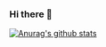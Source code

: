 ### Hi there 👋

[![Anurag's github stats](https://github-readme-stats.vercel.app/api?username=anyuhanfei)](https://github.com/anyuhanfei/github-readme-stats)


<!--
**anyuhanfei/anyuhanfei** is a ✨ _special_ ✨ repository because its `README.md` (this file) appears on your GitHub profile.

Here are some ideas to get you started:

- 🔭 I’m currently working on ...
- 🌱 I’m currently learning ...
- 👯 I’m looking to collaborate on ...
- 🤔 I’m looking for help with ...
- 💬 Ask me about ...
- 📫 How to reach me: ...
- 😄 Pronouns: ...
- ⚡ Fun fact: ...
-->
